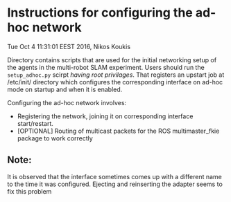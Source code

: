 # Instructions for configuring the ad-hoc network
Tue Oct 4 11:31:01 EEST 2016, Nikos Koukis

Directory contains scripts that are used for the initial networking setup of
the agents in the multi-robot SLAM experiment. Users should run the
`setup_adhoc.py` scirpt *having root privilages*. That registers an upstart job
at /etc/init/ directory which configures the corresponding interface on ad-hoc
mode on startup and when it is enabled.

Configuring the ad-hoc network involves:

- Registering the network, joining it on corresponding interface start/restart.
- [OPTIONAL] Routing of multicast packets for the ROS  multimaster_fkie package
    to work correctly

## Note:

It is observed that the interface sometimes comes up with a different name to
the time it was configured. Ejecting and reinserting the adapter seems to fix
this problem


